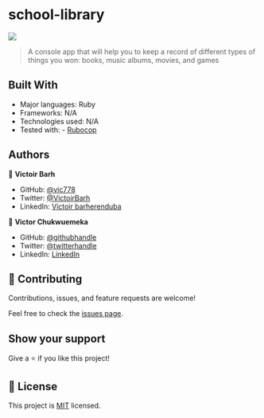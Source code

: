 # school-library

![](https://img.shields.io/badge/Microverse-blueviolet)

> A console app that will help you to keep a record of different types of things you won: books, music albums, movies, and games 

## Built With

- Major languages: Ruby
- Frameworks: N/A
- Technologies used: N/A
- Tested with: - [Rubocop](https://rubocop.org/)

## Authors

👤 **Victoir Barh**

- GitHub: [@vic778](https://github.com/vic778)
- Twitter: [@VictoirBarh](https://twitter.com/VictoirBarh)
- LinkedIn: [Victoir barherenduba](https://www.linkedin.com/in/victor-emmanuel-barh-a93900200/)

👤 **Victor Chukwuemeka**

- GitHub: [@githubhandle](https://github.com/chukwuemeka1234/)
- Twitter: [@twitterhandle](https://twitter.com/@avc_victor)
- LinkedIn: [LinkedIn](https://www.linkedin.com/in/vic-chukwuemeka/)

## 🤝 Contributing

Contributions, issues, and feature requests are welcome!

Feel free to check the [issues page](https://github.com/vic778/school-library).

## Show your support

Give a ⭐️ if you like this project!

## 📝 License

This project is [MIT](./license.md) licensed.